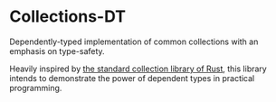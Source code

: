 # Collections-DT
Dependently-typed implementation of common collections with an emphasis on type-safety.

Heavily inspired by [the standard collection library of Rust](https://doc.rust-lang.org/std/collections/index.html), this library intends to demonstrate the power of dependent types in practical programming.
